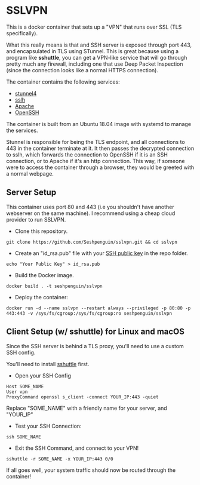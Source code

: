 # SSLVPN

This is a docker container that sets up a "VPN" that runs over SSL (TLS specifically).

What this really means is that and SSH server is exposed through port 443, and encapsulated in TLS using STunnel.
This is great because using a program like **sshuttle**, you can get a VPN-like service that will go through pretty much 
any firewall, including one that use Deep Packet Inspection (since the connection looks like a normal HTTPS connection).

The container contains the following services:
* [stunnel4](https://www.stunnel.org/)
* [sslh](https://github.com/yrutschle/sslh)
* [Apache](https://httpd.apache.org/)
* [OpenSSH](https://www.openssh.com/)

The container is built from an Ubuntu 18.04 image with systemd to manage the services.

Stunnel is responsible for being the TLS endpoint, and all connections to 443 in the container terminate at it. It then 
passes the decrypted connection to sslh, which forwards the connection to OpenSSH if it is an SSH connection, or to Apache if 
it's an http connection. This way, if someone were to access the container through a browser, they would be greeted with a 
normal webpage.

## Server Setup

This container uses port 80 and 443 (i.e you shouldn't have another webserver on the same machine). I recommend using a cheap cloud provider 
to run SSLVPN.

* Clone this repository.

```shell script
git clone https://github.com/Seshpenguin/sslvpn.git && cd sslvpn
```

* Create an "id_rsa.pub" file with your [SSH public key](https://www.digitalocean.com/community/tutorials/how-to-set-up-ssh-keys-on-ubuntu-1804#step-1-%E2%80%94-create-the-rsa-key-pair) in the repo folder.

```shell script
echo "Your Public Key" > id_rsa.pub
```

* Build the Docker image.
```shell script
docker build . -t seshpenguin/sslvpn
```

* Deploy the container:
```shell script
docker run -d --name sslvpn --restart always --privileged -p 80:80 -p 443:443 -v /sys/fs/cgroup:/sys/fs/cgroup:ro seshpenguin/sslvpn
```


## Client Setup (w/ sshuttle) for Linux and macOS
Since the SSH server is behind a TLS proxy, you'll need to use a custom SSH config.

You'll need to install [sshuttle](https://sshuttle.readthedocs.io/en/stable/) first.

* Open your SSH Config
```shell script
Host SOME_NAME
User vpn
ProxyCommand openssl s_client -connect YOUR_IP:443 -quiet
```
Replace "SOME_NAME" with a friendly name for your server, and "YOUR_IP"

* Test your SSH Connection:
```shell script
ssh SOME_NAME
```

* Exit the SSH Command, and connect to your VPN!
```shell script
sshuttle -r SOME_NAME -x YOUR_IP:443 0/0
```

If all goes well, your system traffic should now be routed through the container!
